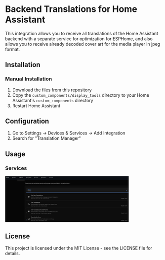 # Backend Translations for Home Assistant

This integration allows you to receive all translations of the Home Assistant backend with a separate service for optimization for ESPHome, and also allows you to receive already decoded cover art for the media player in jpeg format.

## Installation

### Manual Installation

1. Download the files from this repository
2. Copy the `custom_components/display_tools` directory to your Home Assistant's `custom_components` directory
3. Restart Home Assistant

## Configuration

1. Go to Settings → Devices & Services → Add Integration
2. Search for "Translation Manager"


## Usage

### Services

  
  <img width="400px" src="docs/screen1.png">


## License

This project is licensed under the MIT License - see the LICENSE file for details.
